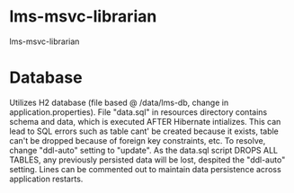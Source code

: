 # lms-msvc-librarian
lms-msvc-librarian

# Database

Utilizes H2 database (file based @ /data/lms-db, change in application.properties). File "data.sql" in resources directory contains schema and data, which is executed AFTER Hibernate intializes. This can lead to SQL errors such as table cant' be created because it exists, table can't be dropped because of foreign key constraints, etc. To resolve, change "ddl-auto" setting to "update". As the data.sql script DROPS ALL TABLES, any previously persisted data will be lost, despited the "ddl-auto" setting. Lines can be commented out to maintain data persistence across application restarts.

